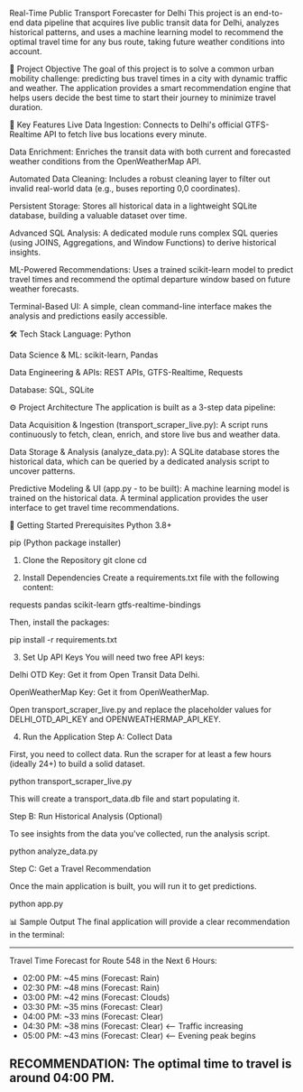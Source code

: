 Real-Time Public Transport Forecaster for Delhi
This project is an end-to-end data pipeline that acquires live public transit data for Delhi, analyzes historical patterns, and uses a machine learning model to recommend the optimal travel time for any bus route, taking future weather conditions into account.

🚀 Project Objective
The goal of this project is to solve a common urban mobility challenge: predicting bus travel times in a city with dynamic traffic and weather. The application provides a smart recommendation engine that helps users decide the best time to start their journey to minimize travel duration.

🌟 Key Features
Live Data Ingestion: Connects to Delhi's official GTFS-Realtime API to fetch live bus locations every minute.

Data Enrichment: Enriches the transit data with both current and forecasted weather conditions from the OpenWeatherMap API.

Automated Data Cleaning: Includes a robust cleaning layer to filter out invalid real-world data (e.g., buses reporting 0,0 coordinates).

Persistent Storage: Stores all historical data in a lightweight SQLite database, building a valuable dataset over time.

Advanced SQL Analysis: A dedicated module runs complex SQL queries (using JOINS, Aggregations, and Window Functions) to derive historical insights.

ML-Powered Recommendations: Uses a trained scikit-learn model to predict travel times and recommend the optimal departure window based on future weather forecasts.

Terminal-Based UI: A simple, clean command-line interface makes the analysis and predictions easily accessible.

🛠️ Tech Stack
Language: Python

Data Science & ML: scikit-learn, Pandas

Data Engineering & APIs: REST APIs, GTFS-Realtime, Requests

Database: SQL, SQLite

⚙️ Project Architecture
The application is built as a 3-step data pipeline:

Data Acquisition & Ingestion (transport_scraper_live.py): A script runs continuously to fetch, clean, enrich, and store live bus and weather data.

Data Storage & Analysis (analyze_data.py): A SQLite database stores the historical data, which can be queried by a dedicated analysis script to uncover patterns.

Predictive Modeling & UI (app.py - to be built): A machine learning model is trained on the historical data. A terminal application provides the user interface to get travel time recommendations.

🏁 Getting Started
Prerequisites
Python 3.8+

pip (Python package installer)

1. Clone the Repository
git clone <your-repository-url>
cd <your-repository-name>

2. Install Dependencies
Create a requirements.txt file with the following content:

requests
pandas
scikit-learn
gtfs-realtime-bindings

Then, install the packages:

pip install -r requirements.txt

3. Set Up API Keys
You will need two free API keys:

Delhi OTD Key: Get it from Open Transit Data Delhi.

OpenWeatherMap Key: Get it from OpenWeatherMap.

Open transport_scraper_live.py and replace the placeholder values for DELHI_OTD_API_KEY and OPENWEATHERMAP_API_KEY.

4. Run the Application
Step A: Collect Data

First, you need to collect data. Run the scraper for at least a few hours (ideally 24+) to build a solid dataset.

python transport_scraper_live.py

This will create a transport_data.db file and start populating it.

Step B: Run Historical Analysis (Optional)

To see insights from the data you've collected, run the analysis script.

python analyze_data.py

Step C: Get a Travel Recommendation

Once the main application is built, you will run it to get predictions.

python app.py

📊 Sample Output
The final application will provide a clear recommendation in the terminal:

------------------------------------------------------------------
Travel Time Forecast for Route 548 in the Next 6 Hours:

- 02:00 PM: ~45 mins (Forecast: Rain)
- 02:30 PM: ~48 mins (Forecast: Rain)
- 03:00 PM: ~42 mins (Forecast: Clouds)
- 03:30 PM: ~35 mins (Forecast: Clear)
- 04:00 PM: ~33 mins (Forecast: Clear)
- 04:30 PM: ~38 mins (Forecast: Clear) <-- Traffic increasing
- 05:00 PM: ~43 mins (Forecast: Clear) <-- Evening peak begins

RECOMMENDATION: The optimal time to travel is around 04:00 PM.
------------------------------------------------------------------
